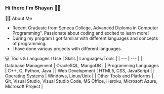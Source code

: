 ### Hi there I'm Shayan 🤝🏾


✍🏾 About Me 
- Recent Graduate from Seneca College, Advanced Diploma in Computer Programming". Passionate about coding and excited to learn     more!
- During my program I got familiar with different languages and concepts of programming. 
- I have done various projects with different languages.
 
💻 Tools & Languages I Use 
| Skills | Languages/Tools |
| --- | --- | 
| Database Management	 | OracleSQL, MongoDB |
| Programming Languages	| C++, C, Python, Java |
| Web Development	 | HTML5, CSS, JavaScript |
| Operating Systems	| Windows, Linux/Unix |
| Other Tools and Platforms	| Git, Visual Studio, Visual Studio Code, MS Office, Heroku, Microsoft Azure, Microsoft Project |

